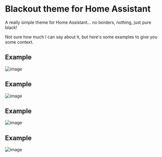 # Blackout theme for Home Assistant
A really simple theme for Home Assistant... no borders, nothing, just pure black!

Not sure how much I can say about it, but here's some examples to give you some context.


## Example
![image](https://github.com/user-attachments/assets/dbe160af-eb44-4d95-b5a1-273b4ddb4e9e)


## Example
![image](https://github.com/user-attachments/assets/daf29025-5e1a-4747-aee2-d31f23faa148)


## Example
![image](https://github.com/user-attachments/assets/20247f73-6d77-4333-a26f-8c0768661bcf)


## Example
![image](https://github.com/user-attachments/assets/fd364ab6-2b5a-43b5-b011-8a884454fb18)
